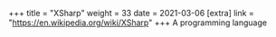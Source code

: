 +++
title = "XSharp"
weight = 33
date = 2021-03-06
[extra]
link = "https://en.wikipedia.org/wiki/XSharp"
+++
A programming language

